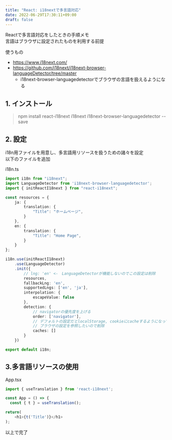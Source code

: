 ```yaml
---
title: "React: i18nextで多言語対応"
date: 2022-06-29T17:30:11+09:00
draft: false
---
```


Reactで多言語対応をしたときの手順メモ  
言語はブラウザに設定されたものを利用する前提  

使うもの
- https://www.i18next.com/
- https://github.com/i18next/i18next-browser-languageDetector/tree/master
    - i18next-browser-languagedetectorでブラウザの言語を扱えるようになる  


## 1. インストール

> npm install react-i18next i18next i18next-browser-languagedetector --save

## 2. 設定
i18n用ファイルを用意し、多言語用リソースを扱うための諸々を設定  
以下のファイルを追加

i18n.ts  
``` ts
import i18n from "i18next";
import LanguageDetector from 'i18next-browser-languagedetector'; 
import { initReactI18next } from "react-i18next";

const resources = {
    ja: {
        translation: {
            "Title": "ホームページ",
        }
    },
    en: {
        translation: {
            "Title": "Home Page",
        }
    }
};

i18n.use(initReactI18next)
    .use(LanguageDetector)
    .init({
        // lng: 'en' <-　LanguageDetectorが機能しないのでこの設定は削除
        resources,
        fallbackLng: 'en',
        supportedLngs: ['en', 'ja'],
        interpolation: {
            escapeValue: false
        },
        detection: {
            // navigatorの優先度を上げる
            order: ['navigator'],
            // デフォルトの設定だとlocalStorage, cookieにcacheするようになっている。
            // ブラウザの設定を参照したいので削除
            caches: []
        }
    })

export default i18n;
```

## 3.多言語リソースの使用

App.tsx
``` ts
import { useTranslation } from 'react-i18next';

const App = () => {
  const { t } = useTranslation();

return(
    <h1>{t('Title')}</h1>
);
```
以上で完了
